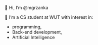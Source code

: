 👋 Hi, I’m @mgrzanka

🌱 I’m a CS student at WUT with interest in:
  - programming,
  - Back-end development,
  - Artificial Intelligence

<!---
mgrzanka/mgrzanka is a ✨ special ✨ repository because its `README.md` (this file) appears on your GitHub profile.
You can click the Preview link to take a look at your changes.
--->
